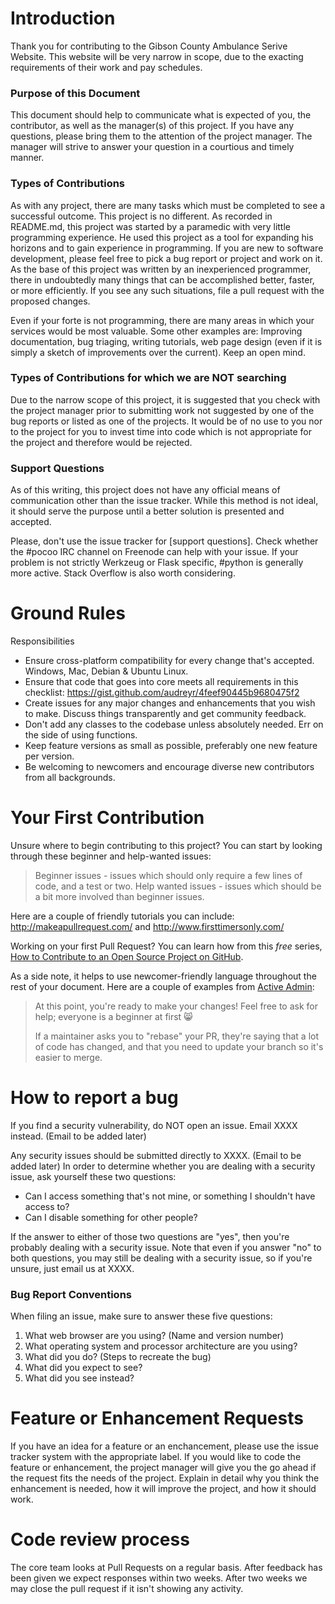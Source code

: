 # Introduction

Thank you for contributing to the Gibson County Ambulance Serive Website.  This website will be very narrow in scope, due to the exacting requirements of their work and pay schedules.

### Purpose of this Document

This document should help to communicate what is expected of you, the contributor, as well as the manager(s) of this project.  If you have any questions, please bring them to the attention of the project manager.  The manager will strive to answer your question in a courtious and timely manner.

### Types of Contributions

As with any project, there are many tasks which must be completed to see a successful outcome.  This project is no different.  As recorded in README.md, this project was started by a paramedic with very little programming experience.  He used this project as a tool for expanding his horizons and to gain experience in programming.  If you are new to software development, please feel free to pick a bug report or project and work on it.  As the base of this project was written by an inexperienced programmer, there in undoubtedly many things that can be accomplished better, faster, or more efficiently.  If you see any such situations, file a pull request with the proposed changes.

Even if your forte is not programming, there are many areas in which your services would be most valuable.  Some other examples are:  Improving documentation, bug triaging, writing tutorials, web page design (even if it is simply a sketch of improvements over the current).  Keep an open mind.

### Types of Contributions for which we are NOT searching

Due to the narrow scope of this project, it is suggested that you check with the project manager prior to submitting work not suggested by one of the bug reports or listed as one of the projects.  It would be of no use to you nor to the project for you to invest time into code which is not appropriate for the project and therefore would be rejected.

### Support Questions

As of this writing, this project does not have any official means of communication other than the issue tracker.  While this method is not ideal, it should serve the purpose until a better solution is presented and accepted.

Please, don't use the issue tracker for [support questions]. Check whether the #pocoo IRC channel on Freenode can help with your issue. If your problem is not strictly Werkzeug or Flask specific, #python is generally more active. Stack Overflow is also worth considering.

# Ground Rules

Responsibilities
* Ensure cross-platform compatibility for every change that's accepted. Windows, Mac, Debian & Ubuntu Linux.
* Ensure that code that goes into core meets all requirements in this checklist: https://gist.github.com/audreyr/4feef90445b9680475f2
* Create issues for any major changes and enhancements that you wish to make. Discuss things transparently and get community feedback.
* Don't add any classes to the codebase unless absolutely needed. Err on the side of using functions.
* Keep feature versions as small as possible, preferably one new feature per version.
* Be welcoming to newcomers and encourage diverse new contributors from all backgrounds.

# Your First Contribution

Unsure where to begin contributing to this project? You can start by looking through these beginner and help-wanted issues:
> Beginner issues - issues which should only require a few lines of code, and a test or two.
> Help wanted issues - issues which should be a bit more involved than beginner issues.

Here are a couple of friendly tutorials you can include: http://makeapullrequest.com/ and http://www.firsttimersonly.com/

Working on your first Pull Request? You can learn how from this *free* series, [How to Contribute to an Open Source Project on GitHub](https://egghead.io/series/how-to-contribute-to-an-open-source-project-on-github).

As a side note, it helps to use newcomer-friendly language throughout the rest of your document. Here are a couple of examples from [Active Admin](https://github.com/activeadmin/activeadmin/blob/master/CONTRIBUTING.md):

>At this point, you're ready to make your changes! Feel free to ask for help; everyone is a beginner at first :smile_cat:
>
>If a maintainer asks you to "rebase" your PR, they're saying that a lot of code has changed, and that you need to update your branch so it's easier to merge.

# How to report a bug

If you find a security vulnerability, do NOT open an issue. Email XXXX instead. (Email to be added later)

Any security issues should be submitted directly to XXXX. (Email to be added later)
In order to determine whether you are dealing with a security issue, ask yourself these two questions:
* Can I access something that's not mine, or something I shouldn't have access to?
* Can I disable something for other people?

If the answer to either of those two questions are "yes", then you're probably dealing with a security issue. Note that even if you answer "no" to both questions, you may still be dealing with a security issue, so if you're unsure, just email us at XXXX.

### Bug Report Conventions

When filing an issue, make sure to answer these five questions:

1. What web browser are you using? (Name and version number)
2. What operating system and processor architecture are you using?
3. What did you do?  (Steps to recreate the bug)
4. What did you expect to see?
5. What did you see instead?

# Feature or Enhancement Requests

If you have an idea for a feature or an enchancement, please use the issue tracker system with the appropriate label.  If you would like to code the feature or enhancement, the project manager will give you the go ahead if the request fits the needs of the project.  Explain in detail why you think the enhancement is needed, how it will improve the project, and how it should work.

# Code review process

The core team looks at Pull Requests on a regular basis. After feedback has been given we expect responses within two weeks. After two weeks we may close the pull request if it isn't showing any activity.
